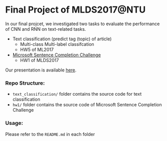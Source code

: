 # Final Project of MLDS2017@NTU

In our final projcet, we investigated two tasks to evaluate the performance of CNN and RNN on text-related tasks.

- Text classification (predict tag (topic) of article)
  - Multi-class Multi-label classifcation
  - HW5 of ML2017
- [Microsoft Sentence Completion Challenge](https://www.microsoft.com/en-us/research/publication/the-microsoft-research-sentence-completion-challenge/)
  - HW1 of MLDS2017

Our presentation is available [here](https://docs.google.com/presentation/d/1rtLtwI3r1-hqeOqqX1-sJdbcqSftNNGxhkRgBSFnXvc/edit#slide=id.p).

### Repo Structure:
- `text_classification/` folder contains the source code for text classification
- `hw1/` folder contains the source code of Microsoft Sentence Completion Challenge

### Usage:
Please refer to the `README.md` in each folder
